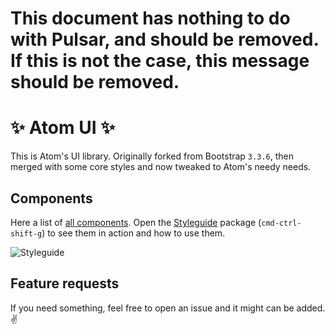 # This document has nothing to do with Pulsar, and should be removed. If this is not the case, this message should be removed.

# :sparkles: Atom UI :sparkles:

This is Atom's UI library. Originally forked from Bootstrap `3.3.6`, then merged with some core styles and now tweaked to Atom's needy needs.

## Components

Here a list of [all components](atom-ui.less). Open the [Styleguide](https://github.com/atom/styleguide) package (`cmd-ctrl-shift-g`) to see them in action and how to use them.

![Styleguide](https://cloud.githubusercontent.com/assets/378023/15767543/ccecf9bc-2983-11e6-9c5e-d228d39f52b0.png)

## Feature requests

If you need something, feel free to open an issue and it might can be added. :v:
